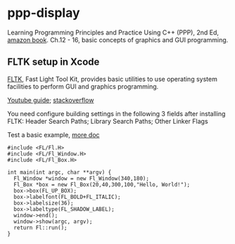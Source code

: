 # ppp-display
Learning Programming Principles and Practice Using C++ (PPP), 2nd Ed, [amazon book](https://www.amazon.com/Programming-Principles-Practice-Using-2nd/dp/0321992784). Ch.12 - 16, basic concepts of graphics and GUI programming. 

## FLTK setup in Xcode
[FLTK](https://www.fltk.org), Fast Light Tool Kit, provides basic utilities to use operating system facilities to perform GUI and graphics programming.

[Youtube guide](https://www.youtube.com/watch?v=HGLeX4AyTXw); [stackoverflow](https://stackoverflow.com/questions/25879961/setup-xcode-and-fltk)

You need configure building settings in the following 3 fields after installing FLTK: Header Search Paths; Library Search Paths; Other Linker Flags

Test a basic example, [more doc](https://www.fltk.org/doc-1.3/basics.html)

```
#include <FL/Fl.H>
#include <FL/Fl_Window.H>
#include <FL/Fl_Box.H>
 
int main(int argc, char **argv) {
  Fl_Window *window = new Fl_Window(340,180);
  Fl_Box *box = new Fl_Box(20,40,300,100,"Hello, World!");
  box->box(FL_UP_BOX);
  box->labelfont(FL_BOLD+FL_ITALIC);
  box->labelsize(36);
  box->labeltype(FL_SHADOW_LABEL);
  window->end();
  window->show(argc, argv);
  return Fl::run();
}

```






